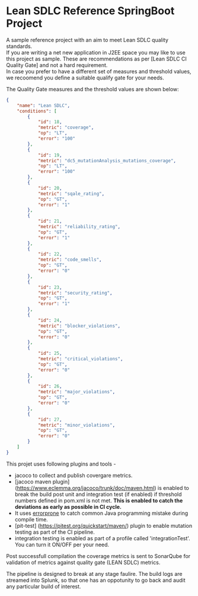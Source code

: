 # Lean SDLC Reference SpringBoot Project

A sample reference project with an aim to meet Lean SDLC quality standards.  
If you are writing a net new application in J2EE space you may like to use this project as sample.
These are recommendations as per [Lean SDLC CI Quality Gate] and not a hard requirement.  
In case you prefer to have a different set of measures and threshold values, we recoomend you  define a suitable qualify gate for your needs.

The Quality Gate measures and the threshold values are shown below:
``` json
{
	"name": "Lean SDLC",
	"conditions": [
		{
			"id": 18,
			"metric": "coverage",
			"op": "LT",
			"error": "100"
		},
		{
			"id": 19,
			"metric": "dc5_mutationAnalysis_mutations_coverage",
			"op": "LT",
			"error": "100"
		},
		{
			"id": 20,
			"metric": "sqale_rating",
			"op": "GT",
			"error": "1"
		},
		{
			"id": 21,
			"metric": "reliability_rating",
			"op": "GT",
			"error": "1"
		},
		{
			"id": 22,
			"metric": "code_smells",
			"op": "GT",
			"error": "0"
		},
		{
			"id": 23,
			"metric": "security_rating",
			"op": "GT",
			"error": "1"
		},
		{
			"id": 24,
			"metric": "blocker_violations",
			"op": "GT",
			"error": "0"
		},
		{
			"id": 25,
			"metric": "critical_violations",
			"op": "GT",
			"error": "0"
		},
		{
			"id": 26,
			"metric": "major_violations",
			"op": "GT",
			"error": "0"
		},
		{
			"id": 27,
			"metric": "minor_violations",
			"op": "GT",
			"error": "0"
		}
	]
}
```
This projet uses following plugins and tools - 
-	jacoco to collect and publish covergare metrics.
-	[jacoco maven plugin] (https://www.eclemma.org/jacoco/trunk/doc/maven.html) is enabled to break the build post unit and integration test (if enabled) if threshold numbers defined in pom.xml is not met. **This is enabled to catch the deviations as early as possible in CI cycle.**
-	It uses [errorprone](https://github.com/google/error-prone/) to catch common Java programming mistake during compile time.
-	[pit-test] (https://pitest.org/quickstart/maven/) plugin to enable mutation testing as part of the CI pipeline.
-	integration testing is enabled as part of a profile called 'integrationTest'. You can turn it ON/OFF per your need.

Post successfull compilation the coverage metrics is sent to SonarQube for validation of metrics against quality gate (LEAN SDLC) metrics.

The pipeline is designed to break at any stage faulire.
The build logs are streamed into Splunk, so that one has an oppotunity to go back and audit any particular build of interest.
